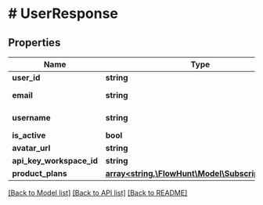 # # UserResponse

## Properties

Name | Type | Description | Notes
------------ | ------------- | ------------- | -------------
**user_id** | **string** | User ID |
**email** | **string** | Email of the user |
**username** | **string** | Name of the user |
**is_active** | **bool** |  | [optional]
**avatar_url** | **string** |  | [optional]
**api_key_workspace_id** | **string** |  | [optional]
**product_plans** | [**array<string,\FlowHunt\Model\SubscriptionPlan>**](SubscriptionPlan.md) |  | [optional]

[[Back to Model list]](../../README.md#models) [[Back to API list]](../../README.md#endpoints) [[Back to README]](../../README.md)
